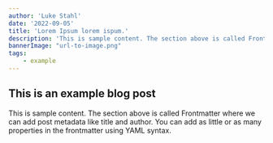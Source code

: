 ```yaml
---
author: 'Luke Stahl'
date: '2022-09-05'
title: 'Lorem Ipsum lorem ispum.'
description: 'This is sample content. The section above is called Frontmatter where we can add post metadata like title and author. You can add as little or as many properties in the frontmatter using YAML syntax.'
bannerImage: "url-to-image.png"
tags:
    - example
---
```


## This is an example blog post

This is sample content. The section above is called Frontmatter where we can add post metadata like title and author. You can add as little or as many properties in the frontmatter using YAML syntax.